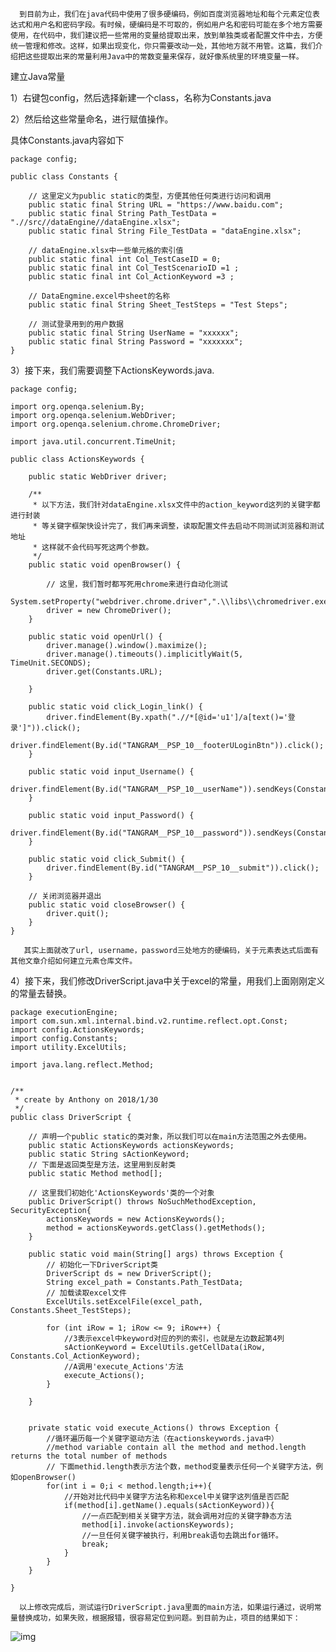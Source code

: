       到目前为止，我们在java代码中使用了很多硬编码，例如百度浏览器地址和每个元素定位表达式和用户名和密码字段。有时候，硬编码是不可取的，例如用户名和密码可能在多个地方需要使用，在代码中，我们建议把一些常用的变量给提取出来，放到单独类或者配置文件中去，方便统一管理和修改。这样，如果出现变化，你只需要改动一处，其他地方就不用管。这篇，我们介绍把这些提取出来的常量利用Java中的常数变量来保存，就好像系统里的环境变量一样。

 



建立Java常量

 

1）右键包config，然后选择新建一个class，名称为Constants.java

2）然后给这些常量命名，进行赋值操作。

 

具体Constants.java内容如下
```
package config;
 
public class Constants {
 
    // 这里定义为public static的类型，方便其他任何类进行访问和调用
    public static final String URL = "https://www.baidu.com";
    public static final String Path_TestData = ".//src//dataEngine//dataEngine.xlsx";
    public static final String File_TestData = "dataEngine.xlsx";
 
    // dataEngine.xlsx中一些单元格的索引值
    public static final int Col_TestCaseID = 0;
    public static final int Col_TestScenarioID =1 ;
    public static final int Col_ActionKeyword =3 ;
 
    // DataEngmine.excel中sheet的名称
    public static final String Sheet_TestSteps = "Test Steps";
 
    // 测试登录用到的用户数据
    public static final String UserName = "xxxxxx";
    public static final String Password = "xxxxxxx";
}
```
3）接下来，我们需要调整下ActionsKeywords.java.
```
package config;
 
import org.openqa.selenium.By;
import org.openqa.selenium.WebDriver;
import org.openqa.selenium.chrome.ChromeDriver;
 
import java.util.concurrent.TimeUnit;
 
public class ActionsKeywords {
 
    public static WebDriver driver;
 
    /**
     * 以下方法，我们针对dataEngine.xlsx文件中的action_keyword这列的关键字都进行封装
     * 等关键字框架快设计完了，我们再来调整，读取配置文件去启动不同测试浏览器和测试地址
     * 这样就不会代码写死这两个参数。
     */
    public static void openBrowser() {
 
        // 这里，我们暂时都写死用chrome来进行自动化测试
        System.setProperty("webdriver.chrome.driver",".\\libs\\chromedriver.exe");
        driver = new ChromeDriver();
    }
 
    public static void openUrl() {
        driver.manage().window().maximize();
        driver.manage().timeouts().implicitlyWait(5, TimeUnit.SECONDS);
        driver.get(Constants.URL);
 
    }
 
    public static void click_Login_link() {
        driver.findElement(By.xpath(".//*[@id='u1']/a[text()='登录']")).click();
        driver.findElement(By.id("TANGRAM__PSP_10__footerULoginBtn")).click();
    }
 
    public static void input_Username() {
        driver.findElement(By.id("TANGRAM__PSP_10__userName")).sendKeys(Constants.UserName);
    }
 
    public static void input_Password() {
        driver.findElement(By.id("TANGRAM__PSP_10__password")).sendKeys(Constants.Password);
    }
 
    public static void click_Submit() {
        driver.findElement(By.id("TANGRAM__PSP_10__submit")).click();
    }
 
    // 关闭浏览器并退出
    public static void closeBrowser() {
        driver.quit();
    }
}
```
       其实上面就改了url, username，password三处地方的硬编码，关于元素表达式后面有其他文章介绍如何建立元素仓库文件。

 



4）接下来，我们修改DriverScript.java中关于excel的常量，用我们上面刚刚定义的常量去替换。
```
package executionEngine;
import com.sun.xml.internal.bind.v2.runtime.reflect.opt.Const;
import config.ActionsKeywords;
import config.Constants;
import utility.ExcelUtils;
 
import java.lang.reflect.Method;
 
 
/**
 * create by Anthony on 2018/1/30
 */
public class DriverScript {
 
    // 声明一个public static的类对象，所以我们可以在main方法范围之外去使用。
    public static ActionsKeywords actionsKeywords;
    public static String sActionKeyword;
    // 下面是返回类型是方法，这里用到反射类
    public static Method method[];
 
    // 这里我们初始化'ActionsKeywords'类的一个对象
    public DriverScript() throws NoSuchMethodException, SecurityException{
        actionsKeywords = new ActionsKeywords();
        method = actionsKeywords.getClass().getMethods();
    }
 
    public static void main(String[] args) throws Exception {
        // 初始化一下DriverScript类
        DriverScript ds = new DriverScript();
        String excel_path = Constants.Path_TestData;
        // 加载读取excel文件
        ExcelUtils.setExcelFile(excel_path, Constants.Sheet_TestSteps);
 
        for (int iRow = 1; iRow <= 9; iRow++) {
            //3表示excel中keyword对应的列的索引，也就是左边数起第4列
            sActionKeyword = ExcelUtils.getCellData(iRow, Constants.Col_ActionKeyword);
            //A调用'execute_Actions'方法
            execute_Actions();
        }
 
    }
 
 
    private static void execute_Actions() throws Exception {
        //循环遍历每一个关键字驱动方法（在actionskeywords.java中）
        //method variable contain all the method and method.length returns the total number of methods
        // 下面methid.length表示方法个数，method变量表示任何一个关键字方法，例如openBrowser()
        for(int i = 0;i < method.length;i++){
            //开始对比代码中关键字方法名称和excel中关键字这列值是否匹配
            if(method[i].getName().equals(sActionKeyword)){
                //一点匹配到相关关键字方法，就会调用对应的关键字静态方法
                method[i].invoke(actionsKeywords);
                //一旦任何关键字被执行，利用break语句去跳出for循环。
                break;
            }
        }
    }
 
}
```
      以上修改完成后，测试运行DriverScript.java里面的main方法，如果运行通过，说明常量替换成功，如果失败，根据报错，很容易定位到问题。到目前为止，项目的结果如下：
![img](https://img-blog.csdn.net/20180205171631236?watermark/2/text/aHR0cDovL2Jsb2cuY3Nkbi5uZXQvdTAxMTU0MTk0Ng==/font/5a6L5L2T/fontsize/400/fill/I0JBQkFCMA==/dissolve/70/gravity/SouthEast)
